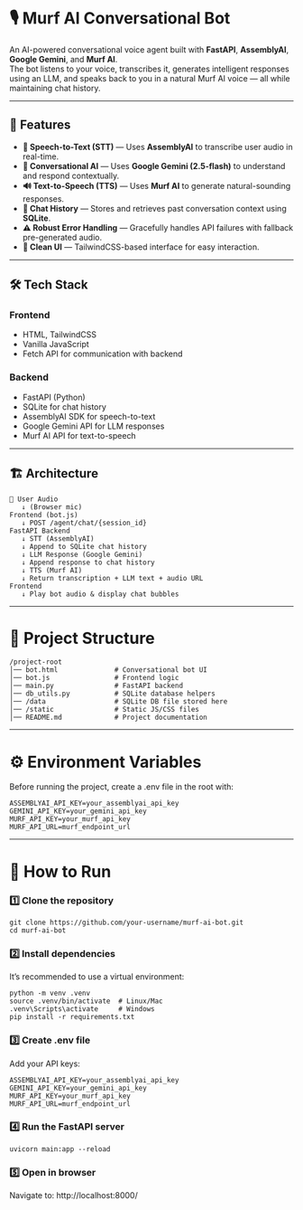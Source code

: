 # 🎙️ Murf AI Conversational Bot

An AI-powered conversational voice agent built with **FastAPI**, **AssemblyAI**, **Google Gemini**, and **Murf AI**.  
The bot listens to your voice, transcribes it, generates intelligent responses using an LLM, and speaks back to you in a natural Murf AI voice — all while maintaining chat history.

---

## 📌 Features

- **🎤 Speech-to-Text (STT)** — Uses **AssemblyAI** to transcribe user audio in real-time.
- **🧠 Conversational AI** — Uses **Google Gemini (2.5-flash)** to understand and respond contextually.
- **🔊 Text-to-Speech (TTS)** — Uses **Murf AI** to generate natural-sounding responses.
- **💬 Chat History** — Stores and retrieves past conversation context using **SQLite**.
- **⚠️ Robust Error Handling** — Gracefully handles API failures with fallback pre-generated audio.
- **📱 Clean UI** — TailwindCSS-based interface for easy interaction.

---

## 🛠️ Tech Stack

### **Frontend**
- HTML, TailwindCSS
- Vanilla JavaScript
- Fetch API for communication with backend

### **Backend**
- FastAPI (Python)
- SQLite for chat history
- AssemblyAI SDK for speech-to-text
- Google Gemini API for LLM responses
- Murf AI API for text-to-speech

---

## 🏗️ Architecture

```text
🎤 User Audio
   ↓ (Browser mic)
Frontend (bot.js)
   ↓ POST /agent/chat/{session_id}
FastAPI Backend
   ↓ STT (AssemblyAI)
   ↓ Append to SQLite chat history
   ↓ LLM Response (Google Gemini)
   ↓ Append response to chat history
   ↓ TTS (Murf AI)
   ↓ Return transcription + LLM text + audio URL
Frontend
   ↓ Play bot audio & display chat bubbles
```


---

# 📂 Project Structure

```text
/project-root
│── bot.html              # Conversational bot UI
│── bot.js                # Frontend logic
│── main.py               # FastAPI backend
│── db_utils.py           # SQLite database helpers
│── /data                 # SQLite DB file stored here
│── /static               # Static JS/CSS files
│── README.md             # Project documentation
```

---

# ⚙️ Environment Variables
Before running the project, create a .env file in the root with:

```text
ASSEMBLYAI_API_KEY=your_assemblyai_api_key
GEMINI_API_KEY=your_gemini_api_key
MURF_API_KEY=your_murf_api_key
MURF_API_URL=murf_endpoint_url
```

---

# 🚀 How to Run

### 1️⃣ Clone the repository
```terminaloutput
git clone https://github.com/your-username/murf-ai-bot.git
cd murf-ai-bot
```

### 2️⃣ Install dependencies
It’s recommended to use a virtual environment:
```text
python -m venv .venv
source .venv/bin/activate  # Linux/Mac
.venv\Scripts\activate     # Windows
pip install -r requirements.txt
```

### 3️⃣ Create .env file
Add your API keys:
```text
ASSEMBLYAI_API_KEY=your_assemblyai_api_key
GEMINI_API_KEY=your_gemini_api_key
MURF_API_KEY=your_murf_api_key
MURF_API_URL=murf_endpoint_url
```

### 4️⃣ Run the FastAPI server
```terminaloutput
uvicorn main:app --reload
```

### 5️⃣ Open in browser
Navigate to: http://localhost:8000/
